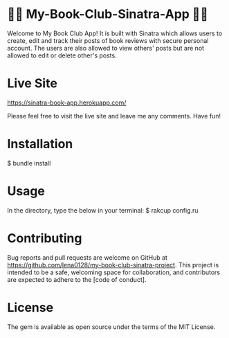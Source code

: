 # 💜💛 My-Book-Club-Sinatra-App 💛💜

Welcome to My Book Club App! It is built with Sinatra which allows users to create, edit and track their posts of book reviews with secure personal account. The users are also allowed to view others' posts but are not allowed to edit or delete other's posts.

# Live Site
https://sinatra-book-app.herokuapp.com/

Please feel free to visit the live site and leave me any comments. Have fun!

# Installation 
$ bundle install

# Usage
In the directory, type the below in your terminal:
$ rakcup config.ru

# Contributing
Bug reports and pull requests are welcome on GitHub at https://github.com/lena0128/my-book-club-sinatra-project. This project is intended to be a safe, welcoming space for collaboration, and contributors are expected to adhere to the [code of conduct].

# License
The gem is available as open source under the terms of the MIT License.
